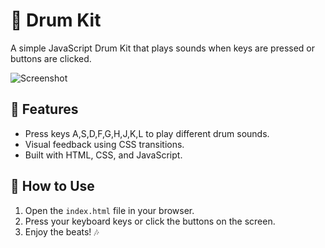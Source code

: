 # 🥁 Drum Kit

A simple JavaScript Drum Kit that plays sounds when keys are pressed or buttons are clicked.

![Screenshot](./screenshot.png)

## 🔑 Features

- Press keys A,S,D,F,G,H,J,K,L to play different drum sounds.
- Visual feedback using CSS transitions.
- Built with HTML, CSS, and JavaScript.

## 🚀 How to Use

1. Open the `index.html` file in your browser.
2. Press your keyboard keys or click the buttons on the screen.
3. Enjoy the beats! 🎶
